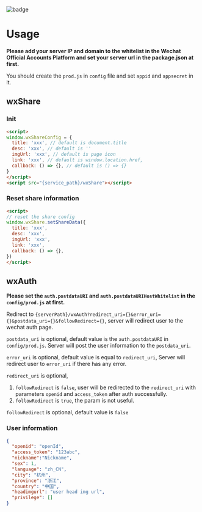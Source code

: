 ![badge](https://github.com/zjhch123/wechat-service/workflows/Deploy/badge.svg)

# Usage

**Please add your server IP and domain to the whitelist in the Wechat Official Accounts Platform and set your server url in the package.json at first.**

You should create the `prod.js` in `config` file and set `appid` and `appsecret` in it.

## wxShare

### Init

```html
<script>
window.wxShareConfig = {
  title: 'xxx', // default is document.title
  desc: 'xxx', // default is ''
  imgUrl: 'xxx', // default is page icon
  link: 'xxx', // default is window.location.href,
  callback: () => {}, // default is () => {}
}
</script>
<script src="{service_path}/wxShare"></script>
```

### Reset share information

```html
<script>
// reset the share config
window.wxShare.setShareData({
  title: 'xxx',
  desc: 'xxx',
  imgUrl: 'xxx',
  link: 'xxx',
  callback: () => {},
})
</script>
```

## wxAuth

**Please set the `auth.postdataURI` and `auth.postdataURIHostWhitelist` in the `config/prod.js` at first.**

Redirect to `{serverPath}/wxAuth?redirect_uri={}&error_uri={}&postdata_uri={}&followRedirect={}`, server will redirect user to the wechat auth page.

`postdata_uri` is optional, default value is the `auth.postdataURI` in `config/prod.js`. Server will post the user information to the `postdata_uri`.

`error_uri` is optional, default value is equal to `redirect_uri`, Server will redirect user to `error_uri` if there has any error.

`redirect_uri` is optional,

1. `followRedirect` is `false`, user will be redirected to the `redirect_uri` with parameters `openid` and `access_token` after auth successfully.
2. `followRedirect` is `true`, the param is not useful.

`followRedirect` is optional, default value is `false`

### User information

```json
{
  "openid": "openId",
  "access_token": "123abc",
  "nickname":"Nickname",
  "sex": 1,
  "language": "zh_CN",
  "city": "杭州",
  "province": "浙江",
  "country": "中国",
  "headimgurl": "user head img url",
  "privilege": []
}
```
